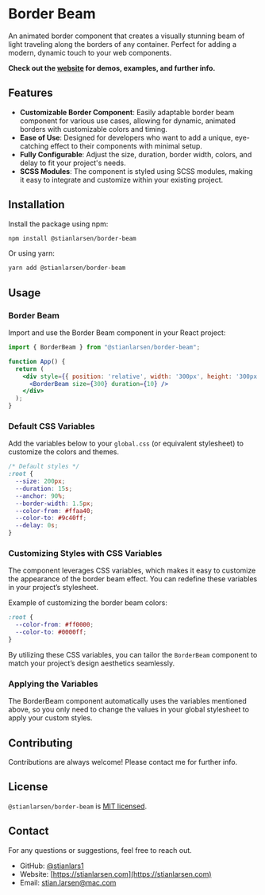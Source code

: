 
# Border Beam

An animated border component that creates a visually stunning beam of light traveling along the borders of any container. Perfect for adding a modern, dynamic touch to your web components.

**Check out the [website](https://your-website-link.com) for demos, examples, and further info.**

## Features

- **Customizable Border Component**: Easily adaptable border beam component for various use cases, allowing for dynamic, animated borders with customizable colors and timing.
- **Ease of Use**: Designed for developers who want to add a unique, eye-catching effect to their components with minimal setup.
- **Fully Configurable**: Adjust the size, duration, border width, colors, and delay to fit your project's needs.
- **SCSS Modules**: The component is styled using SCSS modules, making it easy to integrate and customize within your existing project.

## Installation

Install the package using npm:

```bash
npm install @stianlarsen/border-beam
```

Or using yarn:

```bash
yarn add @stianlarsen/border-beam
```

## Usage

### Border Beam

Import and use the Border Beam component in your React project:

```jsx
import { BorderBeam } from "@stianlarsen/border-beam";

function App() {
  return (
    <div style={{ position: 'relative', width: '300px', height: '300px' }}>
      <BorderBeam size={300} duration={10} />
    </div>
  );
}
```

### Default CSS Variables

Add the variables below to your `global.css` (or equivalent stylesheet) to customize the colors and themes.

```css
/* Default styles */
:root {
  --size: 200px;
  --duration: 15s;
  --anchor: 90%;
  --border-width: 1.5px;
  --color-from: #ffaa40;
  --color-to: #9c40ff;
  --delay: 0s;
}
```

### Customizing Styles with CSS Variables

The component leverages CSS variables, which makes it easy to customize the appearance of the border beam effect. You can redefine these variables in your project’s stylesheet.

Example of customizing the border beam colors:

```css
:root {
  --color-from: #ff0000;
  --color-to: #0000ff;
}
```

By utilizing these CSS variables, you can tailor the `BorderBeam` component to match your project’s design aesthetics seamlessly.

### Applying the Variables

The BorderBeam component automatically uses the variables mentioned above, so you only need to change the values in your global stylesheet to apply your custom styles.

## Contributing

Contributions are always welcome! Please contact me for further info.

## License

`@stianlarsen/border-beam` is [MIT licensed](./LICENSE).

## Contact

For any questions or suggestions, feel free to reach out.

- GitHub: [@stianlars1](https://github.com/stianlars1)
- Website: [https://stianlarsen.com](https://stianlarsen.com)
- Email: [stian.larsen@mac.com](mailto:stian.larsen@mac.com)
